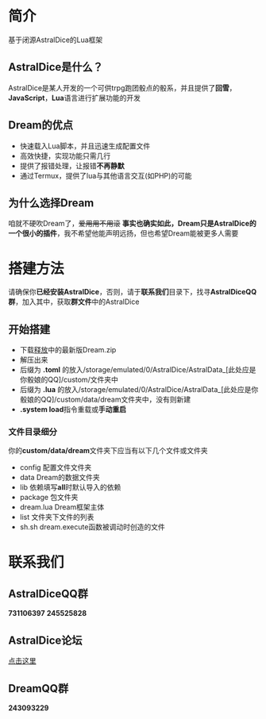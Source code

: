 # 简介
基于闭源AstralDice的Lua框架
## AstralDice是什么？
AstralDice是某人开发的一个可供trpg跑团骰点的骰系，并且提供了**回雪**，**JavaScript**，**Lua**语言进行扩展功能的开发
## Dream的优点
 - 快速载入Lua脚本，并且迅速生成配置文件
 - 高效快捷，实现功能只需几行
 - 提供了报错处理，让报错**不再静默**
 - 通过Termux，提供了lua与其他语言交互(如PHP)的可能
## 为什么选择Dream
咱就不硬吹Dream了，~~爱用用不用滚~~
**事实也确实如此，Dream只是AstralDice的一个很小的插件**，我不希望他能声明远扬，但也希望Dream能被更多人需要
# 搭建方法
请确保你**已经安装AstralDice**，否则，请于**联系我们**目录下，找寻**AstralDiceQQ群**，加入其中，获取**群文件**中的AstralDice
## 开始搭建
  - 下载[释放](https://github.com/zmsv/Dream/releases/)中的最新版Dream.zip
  - 解压出来
  - 后缀为 **.toml** 的放入/storage/emulated/0/AstralDice/AstralData_[此处应是你骰娘的QQ]/custom/文件夹中
  - 后缀为 **.lua** 的放入/storage/emulated/0/AstralDice/AstralData_[此处应是你骰娘的QQ]/custom/data/dream文件夹中，没有则新建
  - **.system load**指令重载或**手动重启**
### 文件目录细分
你的**custom/data/dream**文件夹下应当有以下几个文件或文件夹
  - config  配置文件文件夹
  - data    Dream的数据文件夹
  - lib     依赖填写**all**时默认导入的依赖
  - package 包文件夹
  - dream.lua Dream框架主体
  - list     文件夹下文件的列表
  - sh.sh    dream.execute函数被调动时创造的文件
# 联系我们
## AstralDiceQQ群
**731106397**
**245525828**
## AstralDice论坛
[点击这里](https://astral.snoweven.com/)
## DreamQQ群
**243093229**

